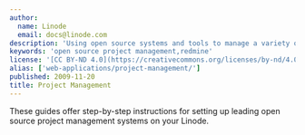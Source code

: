 ```yaml
---
author:
  name: Linode
  email: docs@linode.com
description: 'Using open source systems and tools to manage a variety of projects.'
keywords: 'open source project management,redmine'
license: '[CC BY-ND 4.0](https://creativecommons.org/licenses/by-nd/4.0)'
alias: ['web-applications/project-management/']
published: 2009-11-20
title: Project Management
---
```


These guides offer step-by-step instructions for setting up leading open source project management systems on your Linode.
